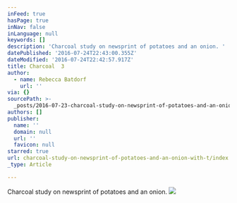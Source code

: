 ```yaml
---
inFeed: true
hasPage: true
inNav: false
inLanguage: null
keywords: []
description: 'Charcoal study on newsprint of potatoes and an onion. '
datePublished: '2016-07-24T22:43:00.355Z'
dateModified: '2016-07-24T22:42:57.917Z'
title: Charcoal  3
author:
  - name: Rebecca Batdorf
    url: ''
via: {}
sourcePath: >-
  _posts/2016-07-23-charcoal-study-on-newsprint-of-potatoes-and-an-onion-with-t.md
authors: []
publisher:
  name: ''
  domain: null
  url: ''
  favicon: null
starred: true
url: charcoal-study-on-newsprint-of-potatoes-and-an-onion-with-t/index.html
_type: Article

---
```

Charcoal study on newsprint of potatoes and an onion. ![](https://s3-us-west-2.amazonaws.com/the-grid-img/p/dc4141403199dd31ce3c25b44994060a10eae182.jpg)